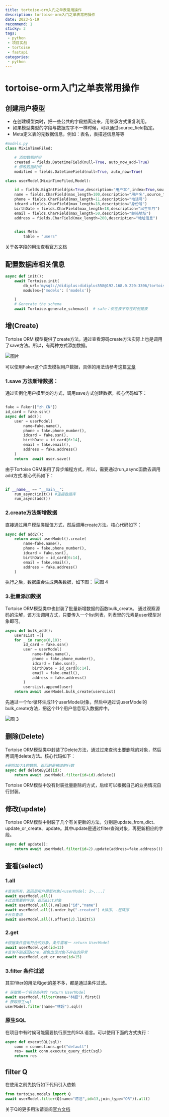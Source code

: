 ```yaml
---
title: tortoise-orm入门之单表常用操作
description: tortoise-orm入门之单表常用操作
date: 2023-5-19
recommend: 1
sticky: 3
tags:
 - python
 - 项目实战
 - tortoise
 - fastapi
categories:
 - python
---
```

# tortoise-orm入门之单表常用操作

## 创建用户模型
- 在创建模型类时，把一些公共的字段抽离出来，用继承方式重复利用。
- 如果模型类型的字段与数据库字不一样时候，可以通过source_field指定。
- Meta定义表的元数据信息，例如：表名，表描述信息等等

```python
#models.py
class MixinTimeFiled:

    # 添加数据时间
    created = fields.DatetimeField(null=True, auto_now_add=True)
    # 修改数据时间
    modified = fields.DatetimeField(null=True, auto_now=True)

class userModel(MixinTimeFiled,Model):

    id = fields.BigIntField(pk=True,description="用户ID",index=True,source_field="user_id")
    name = fields.CharField(max_length=100,description="用户名",source_field="name")
    phone = fields.CharField(max_length=11,description="电话号")
    idcard =fields.CharField(max_length=18,description="身份号")
    birthDate = fields.CharField(max_length=18,description="出生年月")
    email = fields.CharField(max_length=50,description="邮箱地址")
    address = fields.CharField(max_length=200,description="地址信息")

  
    class Meta:
        table = "users"
```
关于各字段的用法查看[官方文档](https://tortoise.github.io/fields.html#tortoise.models.Model.in_bulk)

## 配置数据库相关信息

```python
async def init():
    await Tortoise.init(
        db_url='mysql://didiplus:didiplus558@192.168.0.220:3306/tortoise',
        modules={'models': ['models']}

    )
    # Generate the schema
    await Tortoise.generate_schemas()  # safe：仅在表不存在时创建表
```
## 增(Create)
Tortoise ORM 模型提供了create方法，通过查看源码create方法实际上也是调用了save方法。所以，有两种方式添加数据。

![图片](./images/7bf174c3fb457543d7356c5e659046b9c1e6e2f8eb91c43dd8a432952c815952.png)  

可以使用Faker这个库去模拟用户数据，具体的用法请参考这篇[文章](https://juejin.cn/post/7064457994540417038)

### 1.save 方法新增数据：
通过实例化用户模型类的方式，调用save方式创建数据，核心代码如下：

```python

fake = Faker(["zh_CN"])
id_card = fake.ssn()
async def add():
    user = userModel(
        name=fake.name(),
        phone = fake.phone_number(),
        idcard = fake.ssn(),
        birthDate = id_card[6:14],
        email = fake.email(),
        address = fake.address()
    )
    return  await user.save()
```
由于Tortoise ORM采用了异步编程方式，所以，需要通过run_async函数去调用add方式.核心代码如下：

```python

if __name__ == "__main__":
    run_async(init()) #连接数据库
    run_async(add())
```
### 2.create方法新增数据
直接通过用户模型类赋值方式，然后调用create方法。核心代码如下：

```python
async def add2():
    return await userModel().create(
        name=fake.name(),
        phone = fake.phone_number(),
        idcard = fake.ssn(),
        birthDate = id_card[6:14],
        email = fake.email(),
        address = fake.address()
    )
```
执行之后，数据库会生成两条数据，如下图：
![图 4](./images/a67fb7595f9d4fbe8887a1bf8b9bffc9310f243894defca1e3b3d99f130bcb4b.png)  

### 3.批量添加数据
Tortoise ORM模型类中也封装了批量新增数据的函数bulk_create。
通过观察源码的注解，该方法调用方式，只要传入一个list列表，列表里的元素是user模型对象即可。

```python
async def bulk_add():
    usersList =[]
    for _ in range(0,10):
        id_card = fake.ssn()
        user = userModel(
            name=fake.name(),
            phone = fake.phone_number(),
            idcard = fake.ssn(),
            birthDate = id_card[6:14],
            email = fake.email(),
            address = fake.address()
        )
        usersList.append(user)
    return await userModel.bulk_create(usersList)
```
先通过一个for循环生成11个userModel对象，然后中通过调userModel的bulk_create方法，把这个11个用户信息写入数据库中。

![图 3](./images/0a564d4d2af312d8076dc3ef08aafdfa800bfa34af2694ef86c1b42231c2e4e6.png)  


## 删除(Delete)
Tortoise ORM模型类中封装了Delete方法，通过过来查询出要删除的对象，然后再调用delete方法。核心代码如下：

```python
#删除ID为1的数据，返回的是被改的行数
async def deleteById(id):
    return await userModel.filter(id=id).delete()
```
Tortoise ORM模型中没有封装批量删除的方式，后续可以根据自己的业务情况自行封装。

## 修改(update)
Tortoise ORM模型中封装了几个有关更新的方法，分别是update_from_dict、update_or_create、update。其中update是通过filter查询对象，再更新相应的字段。

```python
async def update():
    return await userModel.filter(id=2).update(address=fake.address())
```
## 查看(select)
### 1.all
```python
#查询所有，返回是用户模型对象[<userModel: 2>,...]
await userModel.all() 
#过滤需要的字段，返回dict对象
await userModel.all().values("id","name")
await userModel.all().order_by("-created") #排序，-是降序
#分页查询
await userModel.all().offset(2).limit(5)
```
### 2.get
```python
#根据条件查询符合的对象，条件需唯一 return UserModel
await userModel.get(id=13) 
#查询不到返回None，避免出现对象不存在的异常
await userModel.get_or_none(id=15)
```
### 3.filter 条件过滤
其实filter的用法和get的差不多，都是通过条件过滤。

```python
# 获取第一个符合条件的 return UserModel
await userModel.filter(name="林超").first()
# 获取原生sql
userModel.filter(name="林超").sql()
```

### 原生SQL
在项目中有时候可能需要执行原生的SQL语言。可以使用下面的方式执行：

```python
async def executSQL(sql):
    conn = connections.get("default")
    res= await conn.execute_query_dict(sql)
    return res
```

## filter Q
在使用之前先执行如下代码引入依赖

```python
from tortoise.models import Q
await userModel.filter(Q(name="蒋洁",id=13,join_type="OR")).all()
```
关于Q的更多用法请查阅[官方文档](https://tortoise.github.io/expressions.html?h=q#tortoise.models.Model.in_bulk)